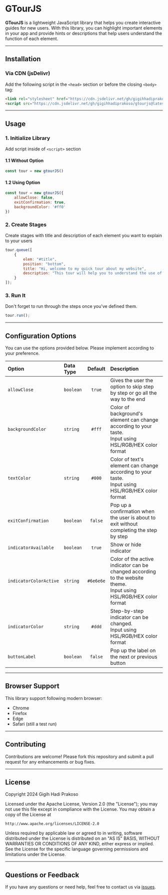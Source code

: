 # GTourJS

**GTourJS** is a lightweight JavaScript library that helps you create interactive guides for new users. With this library, you can highlight important elements in your app and provide hints or descriptions that help users understand the function of each element.

---

## Installation

### Via CDN (jsDelivr)

Add the following script in the `<head>` section or before the closing `<body>` tag:

```html
<link rel="stylesheet" href="https://cdn.jsdelivr.net/gh/gigihhadiprakoso/gtourjs@latest/gtour.min.css" crossorigin="anonymous">
<script src="https://cdn.jsdelivr.net/gh/gigihhadiprakoso/gtourjs@latest/gtour.min.js"></script>
```

---

## Usage

### 1. Initialize Library

Add script inside of `<script>` section

#### 1.1 Without Option

```javascript
const tour = new gtourJS()
```

#### 1.2 Using Option

```javascript
const tour = new gtourJS({
    allowClose: false,
    exitConfirmation: true,
    backgroundColor: '#ff0'
})
```

### 2. Create Stages

Create stages with title and description of each element you want to explain to your users

```javascript
tour.queue([
    {
        elem: "#title",
        position: "bottom",
        title: "Hi, welcome to my quick tour about my website",
        description: "This tour will help you to understand the use of the website in a quick and easy way. I hope you enjoy it"
    }
]);
```

### 3. Run It

Don't forget to run through the steps once you've defined them.

```javascript
tour.run();
```
---

## Configuration Options

You can use the options provided below. Please implement according to your preference.

| Option | Data Type | Default | Description |
|:-------|:----------|:-------:|:------------|
| `allowClose` | `boolean` | `true` | Gives the user the option to skip step by step or go all the way to the end |
| `backgroundColor` | `string` | `#fff` | Color of background's element can change according to your taste.<br>Input using HSL/RGB/HEX color format |
| `textColor` | `string` | `#000` | Color of text's element can change according to your taste.<br>Input using HSL/RGB/HEX color format |
| `exitConfirmation` | `boolean` | `false` | Pop up a confirmation when the user is about to exit without completing the step by step |
| `indicatorAvailable` | `boolean` | `true` | Show or hide indicator |
| `indicatorColorActive` | `string` | `#6e6e6e` | Color of the active indicator can be changed according to the website theme.<br>Input using HSL/RGB/HEX color format |
| `indicatorColor` | `string` | `#ddd` | Step-by-step indicator can be changed.<br>Input using HSL/RGB/HEX color format |
| `buttonLabel` | `boolean` | `false` | Pop up the label on the next or previous button |


---

## Browser Support

This library support following modern browser:

- Chrome
- Firefox
- Edge
- Safari (still a test run)

---

## Contributing

Contributions are welcome! Please fork this repository and submit a pull request for any enhancements or bug fixes.

---

## License

Copyright 2024 Gigih Hadi Prakoso

Licensed under the Apache License, Version 2.0 (the "License");
you may not use this file except in compliance with the License.
You may obtain a copy of the License at

    http://www.apache.org/licenses/LICENSE-2.0

Unless required by applicable law or agreed to in writing, software
distributed under the License is distributed on an "AS IS" BASIS,
WITHOUT WARRANTIES OR CONDITIONS OF ANY KIND, either express or implied.
See the License for the specific language governing permissions and
limitations under the License.


---

## Questions or Feedback

If you have any questions or need help, feel free to contact us via [issues](https://github.com/gigihhadiprakoso/gtourjs/issues).
